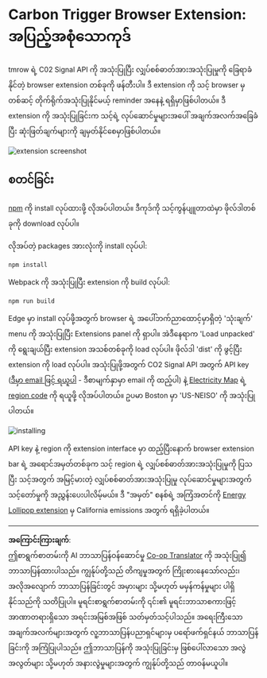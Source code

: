 <!--
CO_OP_TRANSLATOR_METADATA:
{
  "original_hash": "cbaf73f94a9ab4c680a10ef871e92948",
  "translation_date": "2025-08-27T22:15:26+00:00",
  "source_file": "5-browser-extension/solution/translation/README.es.md",
  "language_code": "my"
}
-->
# Carbon Trigger Browser Extension: အပြည့်အစုံသောကုဒ်

tmrow ရဲ့ C02 Signal API ကို အသုံးပြုပြီး လျှပ်စစ်ဓာတ်အားအသုံးပြုမှုကို ခြေရာခံနိုင်တဲ့ browser extension တစ်ခုကို ဖန်တီးပါ။ ဒီ extension ကို သင့် browser မှတစ်ဆင့် တိုက်ရိုက်အသုံးပြုနိုင်မယ့် reminder အနေနဲ့ ရရှိမှာဖြစ်ပါတယ်။ ဒီ extension ကို အသုံးပြုခြင်းက သင့်ရဲ့ လုပ်ဆောင်မှုများအပေါ် အချက်အလက်အခြေခံပြီး ဆုံးဖြတ်ချက်များကို ချမှတ်နိုင်စေမှာဖြစ်ပါတယ်။

![extension screenshot](../../../../../translated_images/extension-screenshot.352c4c3ba54e4041ad2f6af749d562cc5705f527b5826efd53d11c3528f5ae45.my.png)

## စတင်ခြင်း

[npm](https://npmjs.com) ကို install လုပ်ထားဖို့ လိုအပ်ပါတယ်။ ဒီကုဒ်ကို သင့်ကွန်ပျူတာထဲမှာ ဖိုလ်ဒါတစ်ခုကို download လုပ်ပါ။

လိုအပ်တဲ့ packages အားလုံးကို install လုပ်ပါ:

```
npm install
```

Webpack ကို အသုံးပြုပြီး extension ကို build လုပ်ပါ:

```
npm run build
```

Edge မှာ install လုပ်ဖို့အတွက် browser ရဲ့ အပေါ်ဘက်ညာထောင့်မှာရှိတဲ့ 'သုံးချက်' menu ကို အသုံးပြုပြီး Extensions panel ကို ရှာပါ။ အဲဒီနေရာက 'Load unpacked' ကို ရွေးချယ်ပြီး extension အသစ်တစ်ခုကို load လုပ်ပါ။ ဖိုလ်ဒါ 'dist' ကို ဖွင့်ပြီး extension ကို load လုပ်ပါ။ အသုံးပြုဖို့အတွက် CO2 Signal API အတွက် API key ([ဒီမှာ email ဖြင့် ရယူပါ](https://www.co2signal.com/) - ဒီစာမျက်နှာမှာ email ကို ထည့်ပါ) နဲ့ [Electricity Map](https://www.electricitymap.org/map) ရဲ့ [region code](http://api.electricitymap.org/v3/zones) ကို ရယူဖို့ လိုအပ်ပါတယ်။ ဥပမာ Boston မှာ 'US-NEISO' ကို အသုံးပြုပါတယ်။

![installing](../../../../../translated_images/install-on-edge.8bd0ee3ca7dcda1c5334b5195603a43c864e3b38d088b03d57376d25e77b9459.my.png)

API key နဲ့ region ကို extension interface မှာ ထည့်ပြီးနောက် browser extension bar ရဲ့ အရောင်အမှတ်တစ်ခုက သင့် region ရဲ့ လျှပ်စစ်ဓာတ်အားအသုံးပြုမှုကို ပြသပြီး သင့်အတွက် အမြင့်မားတဲ့ လျှပ်စစ်ဓာတ်အားအသုံးပြုမှု လုပ်ဆောင်မှုများအတွက် သင့်တော်မှုကို အညွှန်းပေးပါလိမ့်မယ်။ ဒီ "အမှတ်" စနစ်ရဲ့ အကြံအတင်ကို [Energy Lollipop extension](https://energylollipop.com/) မှ California emissions အတွက် ရရှိခဲ့ပါတယ်။

---

**အကြောင်းကြားချက်**:  
ဤစာရွက်စာတမ်းကို AI ဘာသာပြန်ဝန်ဆောင်မှု [Co-op Translator](https://github.com/Azure/co-op-translator) ကို အသုံးပြု၍ ဘာသာပြန်ထားပါသည်။ ကျွန်ုပ်တို့သည် တိကျမှုအတွက် ကြိုးစားနေသော်လည်း၊ အလိုအလျောက် ဘာသာပြန်ခြင်းတွင် အမှားများ သို့မဟုတ် မမှန်ကန်မှုများ ပါရှိနိုင်သည်ကို သတိပြုပါ။ မူရင်းစာရွက်စာတမ်းကို ၎င်း၏ မူရင်းဘာသာစကားဖြင့် အာဏာတရားရှိသော အရင်းအမြစ်အဖြစ် သတ်မှတ်သင့်ပါသည်။ အရေးကြီးသော အချက်အလက်များအတွက် လူ့ဘာသာပြန်ပညာရှင်များမှ ပရော်ဖက်ရှင်နယ် ဘာသာပြန်ခြင်းကို အကြံပြုပါသည်။ ဤဘာသာပြန်ကို အသုံးပြုခြင်းမှ ဖြစ်ပေါ်လာသော အလွဲအလွတ်များ သို့မဟုတ် အနားလွဲမှုများအတွက် ကျွန်ုပ်တို့သည် တာဝန်မယူပါ။
